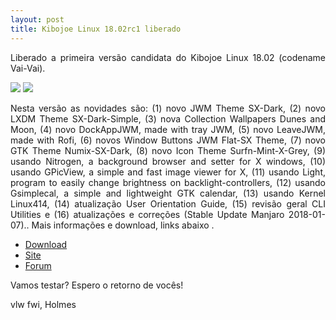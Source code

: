 ```yaml
---
layout: post
title: Kibojoe Linux 18.02rc1 liberado 
---
```


<p style="text-align: justify;">Liberado a primeira versão candidata do Kibojoe Linux 18.02 (codename Vai-Vai).</p>

<img src="http://www.auplod.com/u/oupadla2f00.png">

<img src="http://www.auplod.com/u/dlopuaa2f01.png">

<p style="text-align: justify;">Nesta versão as novidades são: (1) novo JWM Theme SX-Dark, (2) novo LXDM Theme SX-Dark-Simple, (3) nova Collection Wallpapers Dunes and Moon, (4) novo DockAppJWM, made with tray JWM, (5) novo LeaveJWM, made with Rofi,  (6) novos Window Buttons JWM Flat-SX Theme,  (7) novo GTK Theme Numix-SX-Dark, (8) novo Icon Theme Surfn-Mint-X-Grey, (9) usando Nitrogen, a background browser and setter for X windows, (10) usando GPicView, a simple and fast image viewer for X, (11) usando Light, program to easily change brightness on backlight-controllers, (12) usando Gsimplecal, a simple and lightweight GTK calendar, (13) usando Kernel Linux414, (14) atualização User Orientation Guide, (15) revisão geral CLI Utilities e (16) atualizações e correções (Stable Update Manjaro 2018-01-07).. Mais informações e download, links abaixo .</p>

* [Download](http://kibojoe.org/download.html)
* [Site](http://kibojoe.org)
* [Forum](http://forum.kibojoe.org)

<p style="text-align: justify;">Vamos testar? Espero o retorno de vocês!</p>

vlw fwi, Holmes

